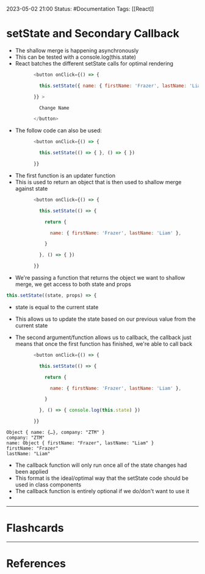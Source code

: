 2023-05-02 21:00
Status: #Documentation 
Tags: [[React]]

# setState and Secondary Callback

* The shallow merge is happening asynchronously
* This can be tested with a console.log(this.state)
* React batches the different setState calls for optimal rendering


```javascript
          <button onClick={() => {

            this.setState({ name: { firstName: 'Frazer', lastName: 'Liam' } }, () => { console.log(this.state) })

          }} >

            Change Name

          </button>
```

* The follow code can also be used:


```javascript
          <button onClick={() => {

            this.setState(() => { }, () => { })

          }}
```
* The first function is an updater function
* This is used to return an object that is then used to shallow merge against state


```javascript
          <button onClick={() => {

            this.setState(() => {

              return {

                name: { firstName: 'Frazer', lastName: 'Liam' },

              }

            }, () => { })

          }}
```
* We're passing a function that returns the object we want to shallow merge, we get access to both state and props

```javascript
this.setState((state, props) => {
```
* state is equal to the current state
* This allows us to update the state based on our previous value from the current state


* The second argument/function allows us to callback, the callback just means that once the first function has finished, we're able to call back

```javascript
          <button onClick={() => {

            this.setState(() => {

              return {

                name: { firstName: 'Frazer', lastName: 'Liam' },

              }

            }, () => { console.log(this.state) })

          }}
```


```console
Object { name: {…}, company: "ZTM" }
company: "ZTM"
name: Object { firstName: "Frazer", lastName: "Liam" }
firstName: "Frazer"
lastName: "Liam"
```
* The callback function will only run once all of the state changes had been applied
* This format is the ideal/optimal way that the setState code should be used in class components
* The callback function is entirely optional if we do/don't want to use it
* 






___
# Flashcards



---
# References
